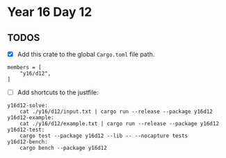 # Year 16 Day 12

## TODOS

- [x] Add this crate to the global `Cargo.toml` file path.

```
members = [
    "y16/d12",
]
```

- [ ] Add shortcuts to the justfile:

```
y16d12-solve:
    cat ./y16/d12/input.txt | cargo run --release --package y16d12
y16d12-example:
    cat ./y16/d12/example.txt | cargo run --release --package y16d12
y16d12-test:
    cargo test --package y16d12 --lib -- --nocapture tests
y16d12-bench:
    cargo bench --package y16d12
```